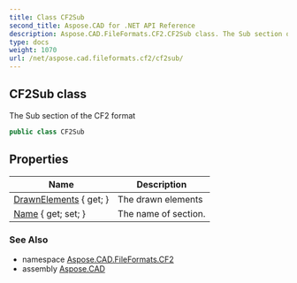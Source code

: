 ```yaml
---
title: Class CF2Sub
second_title: Aspose.CAD for .NET API Reference
description: Aspose.CAD.FileFormats.CF2.CF2Sub class. The Sub section of the CF2 format
type: docs
weight: 1070
url: /net/aspose.cad.fileformats.cf2/cf2sub/
---
```

## CF2Sub class

The Sub section of the CF2 format

```csharp
public class CF2Sub
```

## Properties

| Name | Description |
| --- | --- |
| [DrawnElements](../../aspose.cad.fileformats.cf2/cf2sub/drawnelements/) { get; } | The drawn elements |
| [Name](../../aspose.cad.fileformats.cf2/cf2sub/name/) { get; set; } | The name of section. |

### See Also

* namespace [Aspose.CAD.FileFormats.CF2](../../aspose.cad.fileformats.cf2/)
* assembly [Aspose.CAD](../../)


